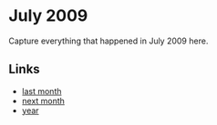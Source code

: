 # July 2009

Capture everything that happened in July 2009 here.

## Links
- [last month](calendar/months/2009-06.md)
- [next month](calendar/months/2009-08.md)
- [year](calendar/years/2009.md)